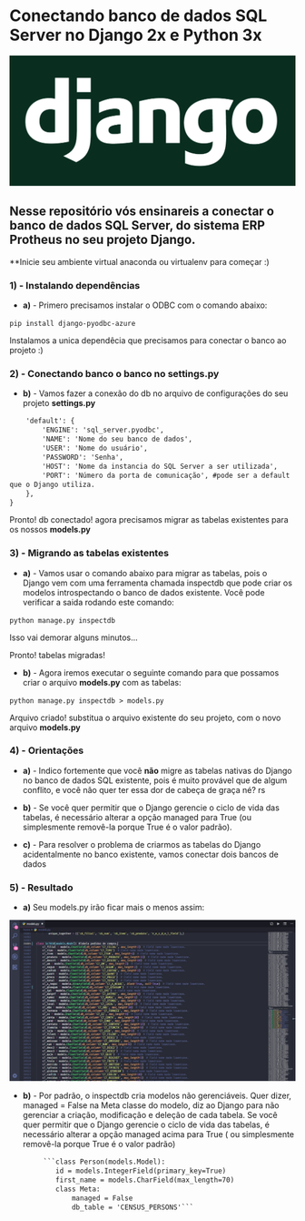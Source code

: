 # Conectando banco de dados SQL Server no Django 2x e Python 3x

![Logo Django](https://github.com/murilokrugner/manipular-banco-de-dados-protheus/blob/master/imgs/django-logo.jpg)

## Nesse repositório vós ensinareis a conectar o banco de dados SQL Server, do sistema ERP Protheus no seu projeto Django.

**Inicie seu ambiente virtual anaconda ou virtualenv para começar :)

### 1) - Instalando dependências

- **a)** - Primero precisamos instalar o ODBC com o comando abaixo:

`pip install django-pyodbc-azure`

Instalamos a unica dependêcia que precisamos para conectar o banco ao projeto :)

### 2) - Conectando banco o banco no settings.py

- **b)** - Vamos fazer a conexão do db no arquivo de configurações do seu projeto **settings.py**

```DATABASES = {
    'default': {
        'ENGINE': 'sql_server.pyodbc',
        'NAME': 'Nome do seu banco de dados',
        'USER': 'Nome do usuário',
        'PASSWORD': 'Senha',
        'HOST': 'Nome da instancia do SQL Server a ser utilizada',
        'PORT': 'Número da porta de comunicação', #pode ser a default que o Django utiliza.
    },
}
```
Pronto! db conectado! agora precisamos migrar as tabelas existentes para os nossos **models.py**

### 3) - Migrando as tabelas existentes

- **a)** - Vamos usar o comando abaixo para migrar as tabelas, pois o Django vem com uma ferramenta chamada inspectdb que pode criar os            modelos introspectando o banco de dados existente. Você pode verificar a saida rodando este comando:

`python manage.py inspectdb`

Isso vai demorar alguns minutos...

Pronto! tabelas migradas! 

- **b)** - Agora iremos executar o seguinte comando para que possamos criar o arquivo **models.py** com as tabelas:

`python manage.py inspectdb > models.py`

Arquivo criado! substitua o arquivo existente do seu projeto, com o novo arquivo **models.py**

### 4) - Orientações

- **a)** - Indico fortemente que você **não** migre as tabelas nativas do Django no banco de dados SQL existente, pois é muito 
           provável que de algum conflito, e você não quer ter essa dor de cabeça de graça né? rs
           
- **b)** - Se você quer permitir que o Django gerencie o ciclo de vida das tabelas, é necessário alterar a opção managed para True                  (ou simplesmente removê-la porque True é o valor padrão).

- **c)** - Para resolver o problema de criarmos as tabelas do Django acidentalmente no banco existente, vamos conectar dois bancos
           de dados 
           
### 5) - Resultado

- **a)** Seu models.py irão ficar mais o menos assim:

![models](https://github.com/murilokrugner/manipular-banco-de-dados-protheus/blob/master/imgs/sc7010.jpg)

- **b)** - Por padrão, o inspectdb cria modelos não gerenciáveis. Quer dizer, managed = False na Meta classe do modelo, diz ao Django              para não gerenciar a criação, modificação e deleção de cada tabela.
           Se você quer permitir que o Django gerencie o ciclo de vida das tabelas, é necessário alterar a opção managed acima para True            ( ou simplesmente removê-la porque True é o valor padrão)
          
    
           ```class Person(models.Model):
              id = models.IntegerField(primary_key=True)
              first_name = models.CharField(max_length=70)
              class Meta:
                  managed = False
                  db_table = 'CENSUS_PERSONS'```
    